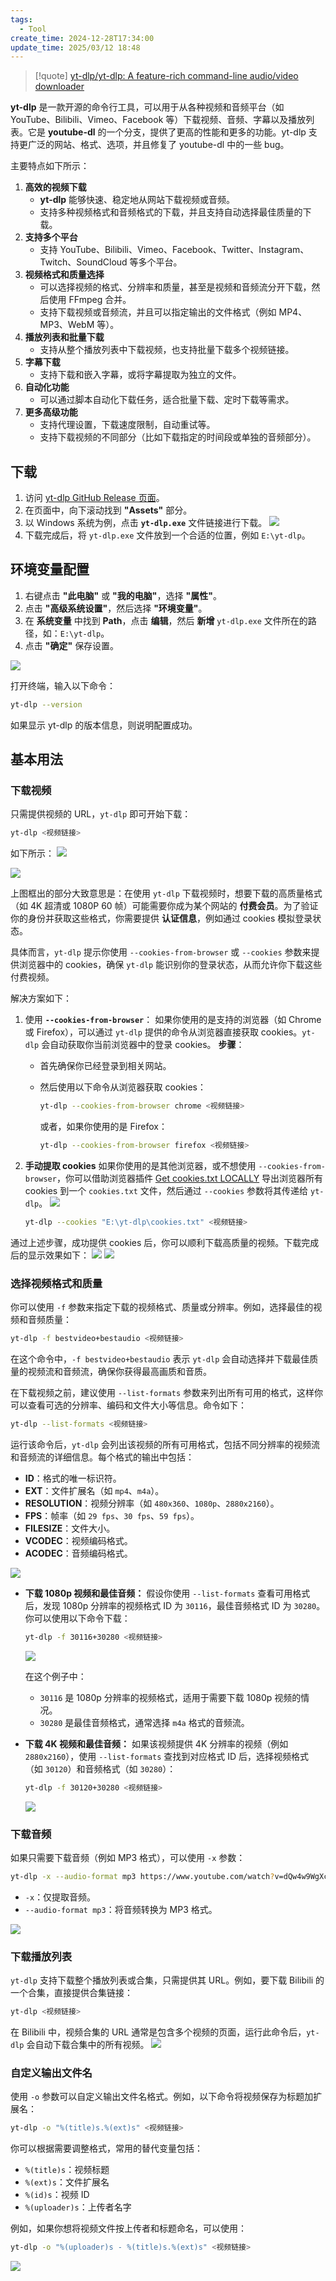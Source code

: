 ```yaml
---
tags:
  - Tool
create_time: 2024-12-28T17:34:00
update_time: 2025/03/12 18:48
---
```


> [!quote]
> [yt-dlp/yt-dlp: A feature-rich command-line audio/video downloader](https://github.com/yt-dlp/yt-dlp)

**yt-dlp** 是一款开源的命令行工具，可以用于从各种视频和音频平台（如 YouTube、Bilibili、Vimeo、Facebook 等）下载视频、音频、字幕以及播放列表。它是 **youtube-dl** 的一个分支，提供了更高的性能和更多的功能。yt-dlp 支持更广泛的网站、格式、选项，并且修复了 youtube-dl 中的一些 bug。

主要特点如下所示：

1. **高效的视频下载**
    - **yt-dlp** 能够快速、稳定地从网站下载视频或音频。
    - 支持多种视频格式和音频格式的下载，并且支持自动选择最佳质量的下载。
2. **支持多个平台**
    - 支持 YouTube、Bilibili、Vimeo、Facebook、Twitter、Instagram、Twitch、SoundCloud 等多个平台。
3. **视频格式和质量选择**
    - 可以选择视频的格式、分辨率和质量，甚至是视频和音频流分开下载，然后使用 FFmpeg 合并。
    - 支持下载视频或音频流，并且可以指定输出的文件格式（例如 MP4、MP3、WebM 等）。
4. **播放列表和批量下载**
    - 支持从整个播放列表中下载视频，也支持批量下载多个视频链接。
5. **字幕下载**
    - 支持下载和嵌入字幕，或将字幕提取为独立的文件。
6. **自动化功能**
    - 可以通过脚本自动化下载任务，适合批量下载、定时下载等需求。
7. **更多高级功能**
    - 支持代理设置，下载速度限制，自动重试等。
    - 支持下载视频的不同部分（比如下载指定的时间段或单独的音频部分）。

## 下载

1. 访问 [yt-dlp GitHub Release 页面](https://github.com/yt-dlp/yt-dlp/releases)。
2. 在页面中，向下滚动找到 **"Assets"** 部分。
3. 以 Windows 系统为例，点击 **`yt-dlp.exe`** 文件链接进行下载。
  ![](https://img.xiaorang.fun/202502251729692.png)
4. 下载完成后，将 `yt-dlp.exe` 文件放到一个合适的位置，例如 `E:\yt-dlp`。

## 环境变量配置

1. 右键点击 **"此电脑"** 或 **"我的电脑"**，选择 **"属性"**。
2. 点击 **"高级系统设置"**，然后选择 **"环境变量"**。
3. 在 **系统变量** 中找到 **Path**，点击 **编辑**，然后 **新增** `yt-dlp.exe` 文件所在的路径，如：`E:\yt-dlp`。
4. 点击 **"确定"** 保存设置。

![](https://img.xiaorang.fun/202502251729693.png)

打开终端，输入以下命令：

```bash
yt-dlp --version
```

如果显示 yt-dlp 的版本信息，则说明配置成功。

## 基本用法

### 下载视频

只需提供视频的 URL，`yt-dlp` 即可开始下载：

```bash
yt-dlp <视频链接>
```

如下所示：
![](https://img.xiaorang.fun/202502251729694.png)

![](https://img.xiaorang.fun/202502251729695.png)

上图框出的部分大致意思是：在使用 `yt-dlp` 下载视频时，想要下载的高质量格式（如 4K 超清或 1080P 60 帧）可能需要你成为某个网站的 **付费会员**。为了验证你的身份并获取这些格式，你需要提供 **认证信息**，例如通过 cookies 模拟登录状态。

具体而言，`yt-dlp` 提示你使用 `--cookies-from-browser` 或 `--cookies` 参数来提供浏览器中的 cookies，确保 `yt-dlp` 能识别你的登录状态，从而允许你下载这些付费视频。

解决方案如下：

1. 使用 **`--cookies-from-browser`**：
   如果你使用的是支持的浏览器（如 Chrome 或 Firefox），可以通过 `yt-dlp` 提供的命令从浏览器直接获取 cookies。`yt-dlp` 会自动获取你当前浏览器中的登录 cookies。
   **步骤**：
   - 首先确保你已经登录到相关网站。
   - 然后使用以下命令从浏览器获取 cookies：

		```bash
		yt-dlp --cookies-from-browser chrome <视频链接>
		```

		或者，如果你使用的是 Firefox：

		```bash
		yt-dlp --cookies-from-browser firefox <视频链接>
		```

2. **手动提取 cookies**
   如果你使用的是其他浏览器，或不想使用 `--cookies-from-browser`，你可以借助浏览器插件 [Get cookies.txt LOCALLY](https://chromewebstore.google.com/detail/get-cookiestxt-locally/cclelndahbckbenkjhflpdbgdldlbecc) 导出浏览器所有 cookies 到一个 `cookies.txt` 文件，然后通过 ` --cookies ` 参数将其传递给 ` yt-dlp `。
   ![](https://img.xiaorang.fun/202502251729696.png)

	```bash
	yt-dlp --cookies "E:\yt-dlp\cookies.txt" <视频链接>
	```

通过上述步骤，成功提供 cookies 后，你可以顺利下载高质量的视频。下载完成后的显示效果如下：
![](https://img.xiaorang.fun/202502251729697.png)
![](https://img.xiaorang.fun/202502251729698.png)

### 选择视频格式和质量

你可以使用 `-f` 参数来指定下载的视频格式、质量或分辨率。例如，选择最佳的视频和音频质量：

```bash
yt-dlp -f bestvideo+bestaudio <视频链接>
```

在这个命令中，`-f bestvideo+bestaudio` 表示 `yt-dlp` 会自动选择并下载最佳质量的视频流和音频流，确保你获得最高画质和音质。

在下载视频之前，建议使用 `--list-formats` 参数来列出所有可用的格式，这样你可以查看可选的分辨率、编码和文件大小等信息。命令如下：

```bash
yt-dlp --list-formats <视频链接>
```

运行该命令后，`yt-dlp` 会列出该视频的所有可用格式，包括不同分辨率的视频流和音频流的详细信息。每个格式的输出中包括：

- **ID**：格式的唯一标识符。
- **EXT**：文件扩展名（如 `mp4`、`m4a`）。
- **RESOLUTION**：视频分辨率（如 `480x360`、`1080p`、`2880x2160`）。
- **FPS**：帧率（如 `29 fps`、`30 fps`、`59 fps`）。
- **FILESIZE**：文件大小。
- **VCODEC**：视频编码格式。
- **ACODEC**：音频编码格式。

![](https://img.xiaorang.fun/202502251729699.png)

- **下载 1080p 视频和最佳音频：**
  假设你使用 `--list-formats` 查看可用格式后，发现 1080p 分辨率的视频格式 ID 为 `30116`，最佳音频格式 ID 为 `30280`。你可以使用以下命令下载：

	```bash
	yt-dlp -f 30116+30280 <视频链接>
	```

	![](https://img.xiaorang.fun/202502251729700.png)

	在这个例子中：
	- `30116` 是 1080p 分辨率的视频格式，适用于需要下载 1080p 视频的情况。
	- `30280` 是最佳音频格式，通常选择 `m4a` 格式的音频流。
- **下载 4K 视频和最佳音频：**
  如果该视频提供 4K 分辨率的视频（例如 `2880x2160`），使用 `--list-formats` 查找到对应格式 ID 后，选择视频格式（如 `30120`）和音频格式（如 `30280`）：

	```bash
	yt-dlp -f 30120+30280 <视频链接>
	```

	![](https://img.xiaorang.fun/202502251729701.png)

### 下载音频

如果只需要下载音频（例如 MP3 格式），可以使用 `-x` 参数：

```bash
yt-dlp -x --audio-format mp3 https://www.youtube.com/watch?v=dQw4w9WgXcQ
```

- `-x`：仅提取音频。
- `--audio-format mp3`：将音频转换为 MP3 格式。

![](https://img.xiaorang.fun/202502251729702.png)

### 下载播放列表

`yt-dlp` 支持下载整个播放列表或合集，只需提供其 URL。例如，要下载 Bilibili 的一个合集，直接提供合集链接：

```bash
yt-dlp <视频链接>
```

在 Bilibili 中，视频合集的 URL 通常是包含多个视频的页面，运行此命令后，`yt-dlp` 会自动下载合集中的所有视频。
![](https://img.xiaorang.fun/202502251729703.png)

### 自定义输出文件名

使用 `-o` 参数可以自定义输出文件名格式。例如，以下命令将视频保存为标题加扩展名：

```bash
yt-dlp -o "%(title)s.%(ext)s" <视频链接>
```

你可以根据需要调整格式，常用的替代变量包括：

- `%(title)s`：视频标题
- `%(ext)s`：文件扩展名
- `%(id)s`：视频 ID
- `%(uploader)s`：上传者名字

例如，如果你想将视频文件按上传者和标题命名，可以使用：

```bash
yt-dlp -o "%(uploader)s - %(title)s.%(ext)s" <视频链接>
```

![](https://img.xiaorang.fun/202502251729704.png)
